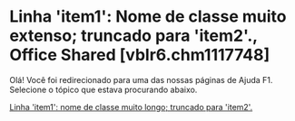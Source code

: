 
# Linha 'item1': Nome de classe muito extenso; truncado para 'item2'., Office Shared [vblr6.chm1117748]

Olá! Você foi redirecionado para uma das nossas páginas de Ajuda F1. Selecione o tópico que estava procurando abaixo.

[Linha 'item1': nome de classe muito longo; truncado para 'item2'.](http://msdn.microsoft.com/library/2180b488-f9ce-62b7-3615-96115e426ec2%28Office.15%29.aspx)
